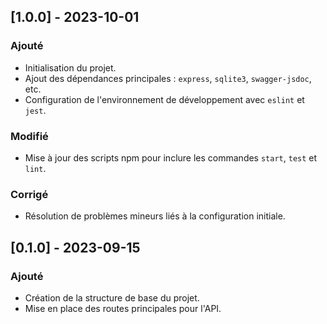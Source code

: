 ## [1.0.0] - 2023-10-01
### Ajouté
- Initialisation du projet.
- Ajout des dépendances principales : `express`, `sqlite3`, `swagger-jsdoc`, etc.
- Configuration de l'environnement de développement avec `eslint` et `jest`.

### Modifié
- Mise à jour des scripts npm pour inclure les commandes `start`, `test` et `lint`.

### Corrigé
- Résolution de problèmes mineurs liés à la configuration initiale.

## [0.1.0] - 2023-09-15
### Ajouté
- Création de la structure de base du projet.
- Mise en place des routes principales pour l'API.
